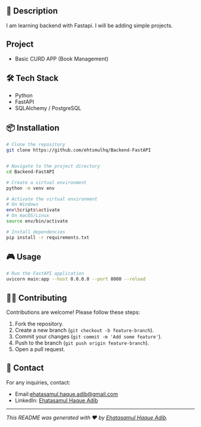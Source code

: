 
## 📌 Description
I am learning backend with Fastapi. I will be adding simple projects.

## Project 
- Basic CURD APP (Book Management)

## 🛠️ Tech Stack
- Python
- FastAPI
- SQLAlchemy / PostgreSQL

## 📦 Installation
```bash
# Clone the repository
git clone https://github.com/ehtsmulhq/Backend-FastAPI


# Navigate to the project directory
cd Backend-FastAPI

# Create a virtual environment
python -m venv env

# Activate the virtual environment
# On Windows
env\Scripts\activate
# On macOS/Linux
source env/bin/activate

# Install dependencies
pip install -r requirements.txt
```

## 🎮 Usage
```bash
# Run the FastAPI application
uvicorn main:app --host 0.0.0.0 --port 8000 --reload
```

## 🧑‍💻 Contributing
Contributions are welcome! Please follow these steps:
1. Fork the repository.
2. Create a new branch (`git checkout -b feature-branch`).
3. Commit your changes (`git commit -m 'Add some feature'`).
4. Push to the branch (`git push origin feature-branch`).
5. Open a pull request.


## 📩 Contact
For any inquiries, contact:
- Email:ehatasamul.haque.adib@gmail.com
- LinkedIn: [Ehatasamul Haque Adib](https://www.linkedin.com/in/ehatasamul-haque-78265827a/)


---
*This README was generated with ❤️ by [Ehatasamul Haque Adib](https://github.com/ehtsmulhq).*

